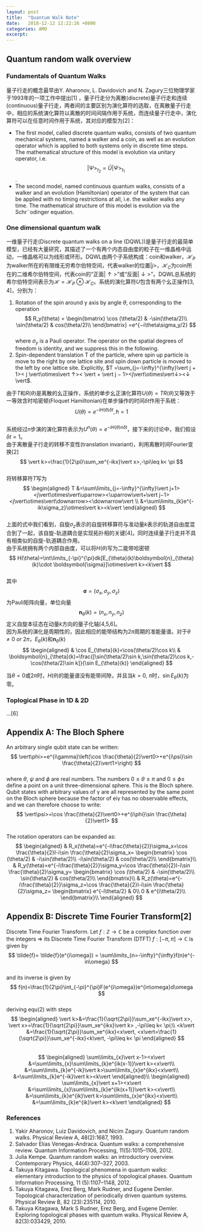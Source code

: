 ```yaml
---
layout: post
title:  "Quantum Walk Note"
date:   2018-12-12 12:22:26 +0800
categories: AMO
excerpt: 
---
```


## Quantum random walk overview  
### Fundamentals of Quantum Walks  
量子行走的概念最早由Y. Aharonov, L. Davidovich and N. Zagury三位物理学家于1993年的一项工作中提出[1] ，量子行走分为离散(discrete)量子行走和连续(continuous)量子行走，两者间的主要区别为演化算符的选取，在离散量子行走中，相应的系统演化算符以离散的时间间隔作用于系统，而连续量子行走中，演化算符可以在任意时间作用于系统，其对应的模型为[2]：  
* The first model, called discrete quantum walks, consists of two quantum mechanical systems, named a walker and a coin, as well as an evolution operator which is applied to both systems only in discrete time steps. The mathematical structure of this model is evolution via unitary operator, i.e. $$\vert\Psi>_{t_2}= \tilde{U}\vert\Psi>_{t_1}$$.  
* The second model, named continuous quantum walks, consists of a walker and an evolution (Hamiltonian) operator of the system that can be applied with no timing restrictions at all, i.e. the walker walks any time. The mathematical structure of this model is evolution via the Schr¨odinger equation.  
  
### One dimensional quantum walk  
一维量子行走(Discrete quantum walks on a line (DQWL))是量子行走的最简单模型，已经有大量研究，其描述了一个有两个内态自由度的粒子在一维晶格中运动，一维晶格可以为线形或环形。DQWL由两个子系统构成：coin和walker，$\mathcal{H}_P$为walker所在的有限维无穷希尔伯特空间，代表walker的位置$\vert j>$，$\mathcal{H}_C$为coin所在的二维希尔伯特空间，代表coin的“正面$\vert\uparrow>$”或“反面$\vert\downarrow>$”。DQWL总系统的希尔伯特空间表示为$\mathcal{H}=\mathcal{H}_P\otimes\mathcal{H}_C$。系统的演化算符$U$包含有两个幺正操作[3, 4]，分别为：  
1. Rotation of the spin around y axis by angle $\theta$, corresponding to the operation  
$$  
R_y(\theta) = 
\begin{bmatrix}
    \cos (\theta/2) & -\sin(\theta/2)\\
    \sin(\theta/2) & cos(\theta/2)\\
\end{bmatrix}
=e^{−i\theta\sigma_y/2}
$$  
where $\sigma_y$ is a Pauli operator. The operator on the spatial degrees of freedom is identity, and we suppress this in the following.  
2. Spin-dependent translation T of the particle, where spin up particle is move to the right by one lattice site and spin down particle is moved to the left by one lattice site. Explicitly, $T =\sum_{j=-\infty}^{\infty}\vert j + 1>< j \vert\otimes\vert ↑>< \vert + \vert j − 1><j\vert\otimes\vert↓><↓ \vert$.  
  
由于$T$和$R(\theta)$是离散的幺正操作，系统的单步幺正演化算符$U(\theta)=TR(\theta)$又等效于一等效含时哈密顿(Floquet Hamiltonian)在单步操作的时间$\delta t$作用于系统：  
$$  
U(\theta)=e^{-iH(\theta)\delta t},\hbar=1
$$  
系统经过$n$步演的演化算符表示为$U^n(\theta)=e^{-iH(\theta)n\delta t}$，接下来的讨论中，我们假设$\delta t=1$。  
由于离散量子行走的转移不变性(translation invariant)，利用离散时间Fourier变换[2]  
$$  
    \vert k>=\frac{1}{2\pi}\sum_xe^{-ikx}\vert x>,-\pi\leq k< \pi
$$  
将转移算符$T$写为  
$$  
\begin{aligned}
    T &=\sum\limits_{j=-\infty}^{\infty}\vert j+1><j\vert\otimes\vert\uparrow><\uparrow\vert+\vert j−1><j\vert\otimes\vert\downarrow><\downarrow\vert \\
    &=\sum\limits_{k}e^{-ik\sigma_z}\otimes\vert k><k\vert
\end{aligned}
$$  
上面的式中我们看到，自旋$\sigma_z$表示的自旋转移算符与准动量$k$表示的轨道自由度混合到了一起，该自旋-轨道耦合是实现拓扑相的关键[4]。同时连续量子行走并不具有相类似的自旋-轨道耦合作用。  
由于系统拥有两个内部自由度，可以将$H(\theta)$写为二能带哈密顿  
$$  
    H(\theta)=\int\limits_{-\pi}^{\pi}dk[E_{\theta}(k)\boldsymbol{n}_{\theta}(k)\cdot \boldsymbol{\sigma}]\otimes\vert k><k\vert
$$  
其中$$\boldsymbol{\sigma}=(\sigma_x,\sigma_y,\sigma_z)$$为Pauli矩阵向量，单位向量$$\boldsymbol{n}_{\theta}(k)=(n_x,n_y,n_z)$$定义自旋本征态在动量$k$方向的量子化轴[4,5,6]。  
因为系统的演化是周期性的，因此相应的能带结构为$2\pi$周期的准能量谱。对于$\theta\neq 0\ or\ 2\pi$，$E_{\theta}(k)$和$\boldsymbol{n}_{\theta}(k)$  
$$  
\begin{aligned}
    & \cos E_{\theta}(k)=\cos(\theta/2)\cos k\\
    & \boldsymbol{n}_{\theta}(k)=\frac{[\sin(\theta/2)\sin k,\sin(\theta/2)\cos k,-\cos(\theta/2)\sin k]}{\sin E_{\theta}(k)}
\end{aligned}
$$  

当$\theta=0$或$2\pi$时，$H(\theta)$的能量谱没有能带间隙，并且当$k=0,\ \pi$时，$\sin E_{\theta}(k)$为零。  

### Toplogical Phase in 1D $\&$ 2D
...[6]

## Appendix A: The Bloch Sphere
An arbitrary single qubit state can be written:  
$$  
    \vert\phi>=e^{i\gamma}\left(\cos \frac{\theta}{2}\vert0>+e^{i\psi}\sin \frac{\theta}{2}\vert1>\right)
$$  
where $\theta$, $\psi$ and $\phi$ are real numbers. The numbers $0\leq\theta\leq\pi$ and $0\leq\phi\leq$ define a point on a unit three-dimensional sphere. This is the Bloch sphere. Qubit states with arbitrary values of γ are all represented by the same point on the Bloch sphere because the factor of eiγ has no observable effects, and we can therefore choose to write:  
$$  
    \vert\psi>=\cos \frac{\theta}{2}\vert0>+e^{i\phi}\sin \frac{\theta}{2}\vert1>
$$  
The rotation operators can be expanded as:  
$$  
\begin{aligned}
    & R_x(\theta)=e^{-i\frac{\theta}{2}}\sigma_x=\cos \frac{\theta}{2}I-i\sin \frac{\theta}{2}\sigma_x=    
    \begin{bmatrix}
        \cos (\theta/2) & -i\sin(\theta/2)\\
        -i\sin(\theta/2) & cos(\theta/2)\\
    \end{bmatrix}\\
    & R_y(\theta)=e^{-i\frac{\theta}{2}}\sigma_y=\cos \frac{\theta}{2}I-i\sin \frac{\theta}{2}\sigma_y= 
    \begin{bmatrix}
        \cos (\theta/2) & -\sin(\theta/2)\\
        \sin(\theta/2) & cos(\theta/2)\\
    \end{bmatrix}\\
    & R_z(\theta)=e^{-i\frac{\theta}{2}}\sigma_z=\cos \frac{\theta}{2}I-i\sin \frac{\theta}{2}\sigma_z= 
    \begin{bmatrix}
        e^{-i\theta/2} & 0\\
        0 & e^{i\theta/2}\\
    \end{bmatrix}\\
\end{aligned}  
$$  

## Appendix B: Discrete Time Fourier Transform[2]
Discrete Time Fourier Transform. Let $f : \mathbb{Z} → \mathbb{C}$ be a complex function over the integers $\Rightarrow$ its Discrete Time Fourier Transform (DTFT) $f:[−\pi, \pi] → \mathbb{C}$ is given by  
$$ 
\tilde{f}= \tilde{f}(e^{i\omega}) = \sum\limits_{n=-\infty}^{\infty}f(n)e^{-in\omega}
$$  
and its inverse is given by  
$$  
f(n)=\frac{1}{2\pi}\int_{-\pi}^{\pi}F(e^{i\omega})e^{in\omega}d\omega
$$  
deriving equ(2) with steps  
$$  
\begin{aligned}
    \vert k>&=\frac{1}{\sqrt{2\pi}}\sum_xe^{-ikx}\vert x>,
    \vert x>=\frac{1}{\sqrt{2\pi}}\sum_xe^{ikx}\vert k>
    ,-\pi\leq k< \pi;\\
    <k\vert &=\frac{1}{\sqrt{2\pi}}\sum_xe^{ikx}<x\vert,
    <x\vert=\frac{1}{\sqrt{2\pi}}\sum_xe^{-ikx}<k\vert,
    -\pi\leq k< \pi
\end{aligned}  
$$  
$$  
\begin{aligned}
    \sum\limits_{x}\vert x-1><x\vert &=\sum\limits_{x}\sum\limits_{k}e^{ik(x-1)}\vert k><x\vert\\
    &=\sum\limits_{k}e^{-ik}\vert k>\sum\limits_{x}e^{ikx}<x\vert\\
    &=\sum\limits_{k}e^{-ik}\vert k><k\vert
\end{aligned}\\
\begin{aligned}
    \sum\limits_{x}\vert x+1><x\vert &=\sum\limits_{x}\sum\limits_{k}e^{ik(x+1)}\vert k><x\vert\\
    &=\sum\limits_{k}e^{ik}\vert k>\sum\limits_{x}e^{ikx}<x\vert\\
    &=\sum\limits_{k}e^{ik}\vert k><k\vert
\end{aligned}  
$$  

### References  
1. Yakir Aharonov, Luiz Davidovich, and Nicim Zagury. Quantum random walks. Physical Review A, 48(2):1687, 1993.  
2. Salvador Elías Venegas-Andraca. Quantum walks: a comprehensive review. Quantum Information Processing, 11(5):1015–1106, 2012.
3. Julia Kempe. Quantum random walks: an introductory overview. Contemporary Physics, 44(4):307–327, 2003.  
4. Takuya Kitagawa. Topological phenomena in quantum walks: elementary introduction to the physics of topological phases. Quantum Information Processing, 11 (5):1107–1148, 2012.  
5. Takuya Kitagawa, Erez Berg, Mark Rudner, and Eugene Demler. Topological characterization of periodically driven quantum systems. Physical Review B, 82 (23):235114, 2010.  
6. Takuya Kitagawa, Mark S Rudner, Erez Berg, and Eugene Demler. Exploring topological phases with quantum walks. Physical Review A, 82(3):033429, 2010.  
  